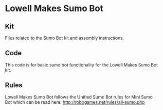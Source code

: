 Lowell Makes Sumo Bot
=====================

Kit
---

Files related to the Sumo Bot kit and assembly instructions.


Code
----

This code is for basic sumo bot functionality for the Lowell Makes Sumo Bot kit.

Rules
-----

Lowell Makes Sumo Bot follows the Unified Sumo Bot rules for Mini Sumo Bot which can be read here:
http://robogames.net/rules/all-sumo.php
